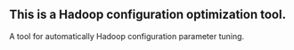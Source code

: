 ## This is a Hadoop configuration optimization tool.
A tool for automatically Hadoop configuration parameter tuning.